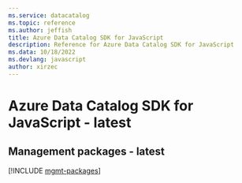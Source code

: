 ```yaml
---
ms.service: datacatalog
ms.topic: reference
ms.author: jeffish
title: Azure Data Catalog SDK for JavaScript
description: Reference for Azure Data Catalog SDK for JavaScript
ms.data: 10/18/2022
ms.devlang: javascript
author: xirzec
---
```

# Azure Data Catalog SDK for JavaScript - latest

## Management packages - latest
[!INCLUDE [mgmt-packages](data-catalog-mgmt-index.md)]